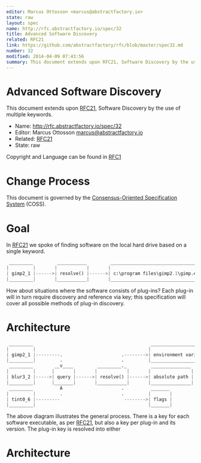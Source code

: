 ```yaml
---
editor: Marcus Ottosson <marcus@abstractfactory.io>
state: raw
layout: spec
name: http://rfc.abstractfactory.io/spec/32
title: Advanced Software Discovery
related: RFC21
link: https://github.com/abstractfactory/rfc/blob/master/spec32.md
number: 32
modified: 2014-04-09 07:43:56
summary: This document extends upon RFC21, Software Discovery by the use of multiple keywords.
---
```


# Advanced Software Discovery

This document extends upon [RFC21](http://rfc.abstractfactory.io/spec/21), Software Discovery by the use of multiple keywords.

* Name: http://rfc.abstractfactory.io/spec/32
* Editor: Marcus Ottosson <marcus@abstractfactory.io>
* Related: [RFC21](http://rfc.abstractfactory.io/spec/21)
* State: raw

Copyright and Language can be found in [RFC1](http://rfc.abstractfactory.io/spec/1)

# Change Process

This document is governed by the [Consensus-Oriented Specification System](http://www.digistan.org/spec:1/COSS) (COSS).

# Goal

In [RFC21](http://rfc.abstractfactory.io/spec/21) we spoke of finding software on the local hard drive based on a single keyword.

```python
 _________         ___________         ___________________________________
|         |       |           |       |                                   |
| gimp2_1 |------>| resolve() |------>| c:\program files\gimp2.1\gimp.exe |
|_________|       |___________|       |___________________________________|

```

How about situations where the software consists of plug-ins? Each plug-in will in turn require discovery and reference via key; this specification will cover all possible methods of plug-in discovery.

# Architecture

```python
 _________       									  _______________________
|         |      									 |                       |
| gimp2_1 |---------. 					   .-------->| environment variables |
|_________|         .					   .		 |_______________________|
 _________        __v____         _________._         _______________
|         |      |       |       |           |       |               |
| blur3_2 |----->| query |------>| resolve() |------>| absolute path |
|_________|      |_______|       |___________|       |_______________|
 _________          A 					   .		  _______
|         |         .     				   .		 |       |
| tint0_6 |--------- 					    -------->| flags |
|_________| 							    		 |_______|

```

The above diagram illustrates the general process. There is a key for each software executable, as per [RFC21](http://rfc.abstractfactory.io/spec/21), but also a key per plug-in and its version. The plug-in key is resolved into either

# Architecture

